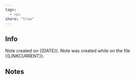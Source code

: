 ```yaml
---
tags:
  - npc
share: "true"
---
```


## Info
Note created on {{DATE}}.
Note was created while on the file {{LINKCURRENT}}.
## Notes
